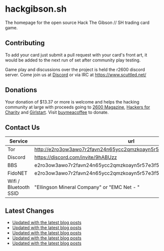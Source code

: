 # hackgibson.sh
The homepage for the open source Hack The Gibson // SH trading card game.


## Contributing

To add your card just submit a pull request with your card's front art, it would be added to the next run of set after community play testing.

Game play and discussions over the project is held the r2600 discord server. Come join us at [Discord](https://discord.com/invite/9hABUzz) or via IRC at https://www.scuttled.net/


## Donations

Your donation of $13.37 or more is welcome and helps the hacking community at large with proceeds going to [2600 Magazine](https://2600.com/), [Hackers for Charity](https://hackersforcharity.org) and [Girlstart](https://girlstart.org).  Visit [buymeacoffee](https://www.buymeacoffee.com/hackgibson.sh) to donate.


## Contact Us

Service | url
-|-
Tor | http://e2ro3ow3awo7r2favn24n65ycc2qmzkoayn5r57e3f56nvjwdcgg32ad.onion
Discord | https://discord.com/invite/9hABUzz
BBS | e2ro3ow3awo7r2favn24n65ycc2qmzkoayn5r57e3f56nvjwdcgg32ad.onion:23
FidoNET | e2ro3ow3awo7r2favn24n65ycc2qmzkoayn5r57e3f56nvjwdcgg32ad.onion:24554
Wifi / Bluetooth SSID | "Ellingson Mineral Company" or "EMC Net - <fidonet address>"

## Latest Changes
<!-- BLOG-POST-LIST:START -->
- [Updated with the latest blog posts](https://github.com/DFW2600/hackgibson.sh/commit/51dc7b89b3c3c986aca7bab520d5f3662423e487)
- [Updated with the latest blog posts](https://github.com/DFW2600/hackgibson.sh/commit/162bee1460142f8f28a07d425836b7b1a9be3452)
- [Updated with the latest blog posts](https://github.com/DFW2600/hackgibson.sh/commit/0c0bd2513eceacdb5c8e96c4f5448508e9361acb)
- [Updated with the latest blog posts](https://github.com/DFW2600/hackgibson.sh/commit/48d460ddfa26ee38bf3d66e3d3b03404c4ff489a)
- [Updated with the latest blog posts](https://github.com/DFW2600/hackgibson.sh/commit/4dbb6f6ed4f4fbf3fd12247e38b9a1cf31c0eda9)
<!-- BLOG-POST-LIST:END -->

